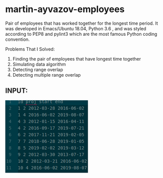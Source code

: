 # martin-ayvazov-employees
Pair of employees that has worked together for the longest time period. It was developed in Emacs/Ubuntu 18.04, Python 3.6 , and was styled according to PEP8 and pylint3 which are the most famous Python coding convention.

Problems That I Solved:
1. Finding the pair of employees that have longest time together
2. Simulating data algorithm
3. Detecting range overlap
4. Detecting multiple range overlap

## INPUT:

![alt text](https://raw.githubusercontent.com/majvazov/martin-ayvazov-employees/master/project/Images/input.png)
